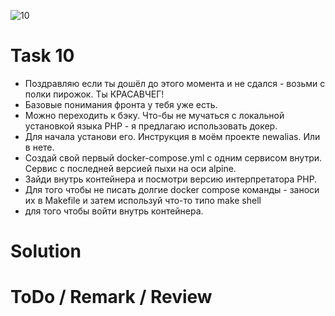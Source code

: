 ![10](https://github.com/makhnanov/telegram-bot-support-platform/blob/main/lessons/10/img.png)

# Task 10
- Поздравляю если ты дошёл до этого момента и не сдался - возьми с полки пирожок. Ты КРАСАВЧЕГ!
- Базовые понимания фронта у тебя уже есть.
- Можно переходить к бэку. Что-бы не мучаться с локальной установкой языка PHP - я предлагаю использовать докер.
- Для начала установи его. Инструкция в моём проекте newalias. Или в нете.
- Создай свой первый docker-compose.yml с одним сервисом внутри. Сервис с последней версией пыхи на оси alpine.
- Зайди внутрь контейнера и посмотри версию интерпретатора PHP.
- Для того чтобы не писать долгие docker compose команды - заноси их в Makefile и затем используй что-то типо make shell
- для того чтобы войти внутрь контейнера.

# Solution

# ToDo / Remark / Review
